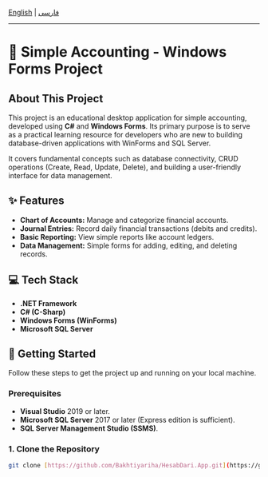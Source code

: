 ﻿[English](#english) | [فارسی](#فارسی)

---

<a name="english"></a>

# 🧾 Simple Accounting - Windows Forms Project

## About This Project

This project is an educational desktop application for simple accounting, developed using **C#** and **Windows Forms**. Its primary purpose is to serve as a practical learning resource for developers who are new to building database-driven applications with WinForms and SQL Server.

It covers fundamental concepts such as database connectivity, CRUD operations (Create, Read, Update, Delete), and building a user-friendly interface for data management.

## ✨ Features

- **Chart of Accounts:** Manage and categorize financial accounts.
- **Journal Entries:** Record daily financial transactions (debits and credits).
- **Basic Reporting:** View simple reports like account ledgers.
- **Data Management:** Simple forms for adding, editing, and deleting records.

## 💻 Tech Stack

- **.NET Framework**
- **C# (C-Sharp)**
- **Windows Forms (WinForms)**
- **Microsoft SQL Server**

## 🚀 Getting Started

Follow these steps to get the project up and running on your local machine.

### Prerequisites

- **Visual Studio** 2019 or later.
- **Microsoft SQL Server** 2017 or later (Express edition is sufficient).
- **SQL Server Management Studio (SSMS)**.

### 1. Clone the Repository

```bash
git clone [https://github.com/Bakhtiyariha/HesabDari.App.git](https://github.com/Bakhtiyariha/HesabDari.App.git)